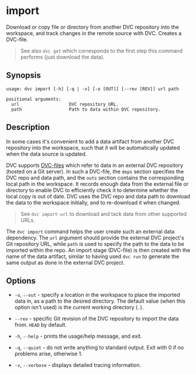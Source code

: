 # import

Download or copy file or directory from another DVC repository into the
<abbr>workspace</abbr>, and track changes in the remote source with DVC. Creates
a DVC-file.

> See also `dvc get` which corresponds to the first step this command performs
> (just download the data).

## Synopsis

```usage
usage: dvc import [-h] [-q | -v] [-o [OUT]] [--rev [REV]] url path

positional arguments:
  url                   DVC repository URL.
  path                  Path to data within DVC repository.
```

## Description

In some cases it's convenient to add a <abbr>data artifact</abbr> from another
DVC repository into the workspace, such that it will be automatically updated
when the data source is updated.

DVC supports [DVC-files](/doc/user-guide/dvc-file-format) which refer to data in
an external DVC repository (hosted on a Git server). In such a DVC-file, the
`deps` section specifies the DVC repo and data path, and the `outs` section
contains the corresponding local path in the workspace. It records enough data
from the external file or directory to enable DVC to efficiently check it to
determine whether the local copy is out of date. DVC uses the DVC repo and data
path to download the data to the workspace initially, and to re-download it when
changed.

> See `dvc import-url` to download and tack data from other supported URLs.

The `dvc import` command helps the user create such an external data dependency.
The `url` argument should provide the external DVC project's Git repository URL,
while `path` is used to specify the path to the data to be imported within the
repo. An import stage (DVC-file) is then created with the name of the data
artifact, similar to having used `dvc run` to generate the same output as done
in the external DVC project.

<!-- SSH Git URL supported or only HTTPS? -->

<!-- External path to another DVC repo supported? -->

## Options

- `-o`, `--out` - specify a location in the workspace to place the imported data
  in, as a path to the desired directory. The default value (when this option
  isn't used) is the current working directory (`.`).

- `--rev` - specific Git revision of the DVC repository to import the data from.
  `HEAD` by default.

- `-h`, `--help` - prints the usage/help message, and exit.

- `-q`, `--quiet` - do not write anything to standard output. Exit with 0 if no
  problems arise, otherwise 1.

- `-v`, `--verbose` - displays detailed tracing information.
